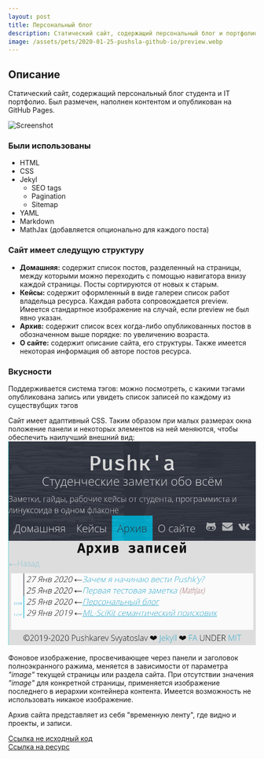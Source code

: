 ```yaml
---
layout: post
title: Персональный блог
description: Статический сайт, содержащий персональный блог и портфолио. Опубликован на GitHub Pages. Создан с помощью фреймворка Jekyll.
image: /assets/pets/2020-01-25-pushsla-github-io/preview.webp
---
```


## Описание
Статический сайт, содержащий персональный блог студента и IT портфолио. Был размечен, наполнен контентом и опубликован на GitHub Pages.

![Screenshot]({{page.image}})

### Были использованы
* HTML
* CSS
* Jekyl
    * SEO tags
    * Pagination
    * Sitemap
* YAML
* Markdown
* MathJax (добавляется опционально для каждого поста)

### Сайт имеет следущую структуру
* **Домашняя:** содержит список постов, разделенный на страницы, между которыми можно переходить с помощью навигатора внизу каждой страницы. Посты сортируются от новых к старым.
* **Кейсы:** содержит оформленный в виде галереи список работ владельца ресурса. Каждая работа сопровождается preview. Имеется стандартное изображение на случай, если preview не был явно указан.
* **Архив:** содержит список всех когда-либо опубликованных постов в обозначенном выше порядке: по увеличению возраста.
* **О сайте:** содержит описание сайта, его структуры. Также имеется некоторая информация об авторе постов ресурса.

### Вкусности
Поддерживается система тэгов: можно посмотреть, с какими тэгами опубликована запись или увидеть список записей по каждому из существубщих тэгов

Сайт имеет адаптивный CSS. Таким образом при малых размерах окна положение панели и некоторых элементов на ней меняются, чтобы обеспечить наилучший внешний вид:
![adaptive-css](/assets/pets/2020-01-25-pushsla-github-io/adaptive.jpg)

Фоновое изображение, просвечивающее через панели и заголовок полноэкранного ражима, меняется в зависимости от параметра _"image"_ текущей страницы или раздела сайта. При отсутствии значения _"image"_ для конкретной страницы, применяется изображение последнего в иерархии контейнера контента. Имеется возможность не использовать никакое изображение.

Архив сайта представляет из себя "временную ленту", где видно и проекты, и записи.

[Ссылка не исходный код](https://github.com/pushsla/pushsla.github.io) <br/>
[Ссылка на ресурс](https://pushsla.github.io)